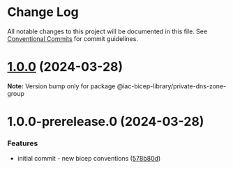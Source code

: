 # Change Log

All notable changes to this project will be documented in this file.
See [Conventional Commits](https://conventionalcommits.org) for commit guidelines.

# [1.0.0](https://github.com/dexmach-internal/iac-bicep-library/compare/@iac-bicep-library/private-dns-zone-group@1.0.0-prerelease.0...@iac-bicep-library/private-dns-zone-group@1.0.0) (2024-03-28)

**Note:** Version bump only for package @iac-bicep-library/private-dns-zone-group





# 1.0.0-prerelease.0 (2024-03-28)


### Features

* initial commit - new bicep conventions ([578b80d](https://github.com/dexmach-internal/iac-bicep-library/commit/578b80d1e8051907866daeb623b8f020b24f2a2d))
